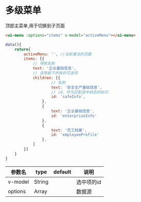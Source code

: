 # 多级菜单
顶部主菜单,用于切换到子页面


```html
<ui-menu :options="items" v-model="activeMenu"></ui-menu>
```

```js
data(){
    return{
        activeMenu: '', //当前激活的页面
        items: [{
            // 导航名称
            text: '企业基础信息',
            // 该导航下所有的可选项
            children: [{
                    // 名称
                    text: '安全生产基础信息',
                    // id，作为匹配选中状态的标识
                    id: 'safeInfo',
                },
                {
                    text: '企业基础信息',
                    id: 'enterpriseInfo'
                },
                {
                    text: '员工档案',
                    id: 'employeeProfile'
                },
            ]
        }]
    }
}
```

参数名      |  type    | default  |  说明
------------|----------|----------|----------
v-model     | String   |          |  选中项的id
options     | Array    |          |  数据源

